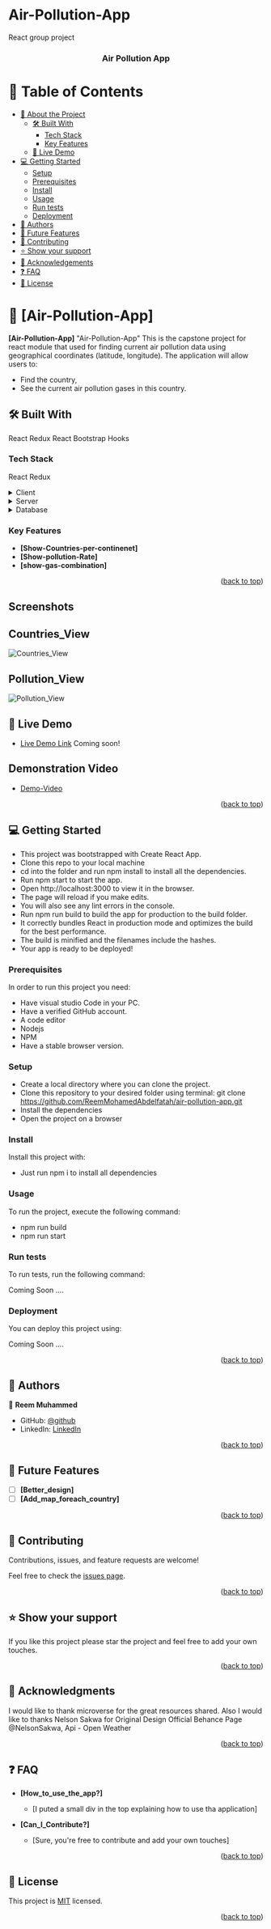 # Air-Pollution-App
React group project
<a name="readme-top"></a>

<div align="center">
 
  <h3><b>Air Pollution App</b></h3>

</div>

# 📗 Table of Contents

- [📖 About the Project](#about-project)
  - [🛠 Built With](#built-with)
    - [Tech Stack](#tech-stack)
    - [Key Features](#key-features)
  - [🚀 Live Demo](#live-demo)
- [💻 Getting Started](#getting-started)
  - [Setup](#setup)
  - [Prerequisites](#prerequisites)
  - [Install](#install)
  - [Usage](#usage)
  - [Run tests](#run-tests)
  - [Deployment](#triangular_flag_on_post-deployment)
- [👥 Authors](#authors)
- [🔭 Future Features](#future-features)
- [🤝 Contributing](#contributing)
- [⭐️ Show your support](#support)
- [🙏 Acknowledgements](#acknowledgements)
- [❓ FAQ](#faq)
- [📝 License](#license)

# 📖 [Air-Pollution-App] <a name="about-project"></a>

**[Air-Pollution-App]** "Air-Pollution-App" This is the capstone project for react module that used for finding current air pollution data using geographical coordinates (latitude, longitude). The application will allow users to:
- Find the country,
- See the current air pollution gases in this country.

## 🛠 Built With 
<a name="built-with"> React </a>
<a name="built-with"> Redux </a>
<a name="built-with"> React Bootstrap</a>
<a name="built-with"> Hooks</a>

### Tech Stack 
<a name="tech-stack">React Redux</a>


<details>
  <summary>Client</summary>
  <ul>
    <li><a href="https://react.org/">React</a></li>
    <li><a href="https://css.org/">Redux</a></li>
    <li><a href="https://css.org/">React Bootstrap</a></li>
  </ul>
</details>

<details>
  <summary>Server</summary>
  <ul>
    <li>Render</li>
  </ul>
</details>

<details>
<summary>Database</summary>
  <ul>
   <li><a href="https://restcountries.com/">Restcountries API</a></li>
   <li><a href="https://openweathermap.org/api/air-pollution">OpenWeatherMap API</a></li>
  </ul>
</details>

### Key Features <a name="key-features"></a>

- **[Show-Countries-per-continenet]**
- **[Show-pollution-Rate]**
- **[show-gas-combination]**

<p align="right">(<a href="#readme-top">back to top</a>)</p>

## Screenshots

## Countries_View
![Countries_View](./src/assets/continents-screenshoot.png)

## Pollution_View
![Pollution_View](./src/assets/Pollution-screenshoot.png)

## 🚀 Live Demo <a name="live-demo"></a>

- [Live Demo Link](https://airpollutionapp.onrender.com/)
Coming soon!

## Demonstration Video
- [Demo-Video](https://www.loom.com/share/b53c268cca8b41adb0c7a3f4650cf8eb)

<p align="right">(<a href="#readme-top">back to top</a>)</p>

## 💻 Getting Started <a name="getting-started"></a>

- This project was bootstrapped with Create React App.
- Clone this repo to your local machine 
- cd into the folder and run npm install to install all the dependencies.
- Run npm start to start the app.
- Open http://localhost:3000 to view it in the browser.
- The page will reload if you make edits.
- You will also see any lint errors in the console.
- Run npm run build to build the app for production to the build folder.
- It correctly bundles React in production mode and optimizes the build for the best performance.
- The build is minified and the filenames include the hashes.
- Your app is ready to be deployed!

### Prerequisites

In order to run this project you need:

- Have visual studio Code in your PC.
- Have a verified GitHub account.
- A code editor
- Nodejs
- NPM
- Have a stable browser version.

### Setup

- Create a local directory where you can clone the project.
- Clone this repository to your desired folder using terminal: 
git clone https://github.com/ReemMohamedAbdelfatah/air-pollution-app.git
- Install the dependencies
- Open the project on a browser

### Install

Install this project with:

- Just run npm i to install all dependencies

### Usage

To run the project, execute the following command:

- npm run build
- npm run start

### Run tests

To run tests, run the following command:

Coming Soon ....

### Deployment

You can deploy this project using:

Coming Soon ....

<p align="right">(<a href="#readme-top">back to top</a>)</p>

## 👥 Authors <a name="authors"></a>


👤 **Reem Muhammed**

- GitHub: [@github](https://github.com/ReemMohamedAbdelfatah)
- LinkedIn: [LinkedIn](https://www.linkedin.com/in/reem-muhammad-a07543116/)


<p align="right">(<a href="#readme-top">back to top</a>)</p>

## 🔭 Future Features <a name="future-features"></a>

- [ ] **[Better_design]**
- [ ] **[Add_map_foreach_country]**

<p align="right">(<a href="#readme-top">back to top</a>)</p>

## 🤝 Contributing <a name="contributing"></a>

Contributions, issues, and feature requests are welcome!

Feel free to check the [issues page](https://github.com/ReemMohamedAbdelfatah/air-pollution-app/issues).

<p align="right">(<a href="#readme-top">back to top</a>)</p>

## ⭐️ Show your support <a name="support"></a>


If you like this project please star the project and feel free to add your own touches.

<p align="right">(<a href="#readme-top">back to top</a>)</p>


## 🙏 Acknowledgments <a name="acknowledgements"></a>


I would like to thank microverse for the great resources shared. Also I would like to thanks Nelson Sakwa for Original Design Official Behance Page @NelsonSakwa, Api - Open Weather

<p align="right">(<a href="#readme-top">back to top</a>)</p>


## ❓ FAQ <a name="faq"></a>


- **[How_to_use_the_app?]**

  - [I puted a small div in the top explaining how to use tha application]

- **[Can_I_Contribute?]**

  - [Sure, you're free to contribute and add your own touches]

<p align="right">(<a href="#readme-top">back to top</a>)</p>


## 📝 License <a name="license"></a>

This project is [MIT](./LICENSE/MIT.md) licensed.

<p align="right">(<a href="#readme-top">back to top</a>)</p>
